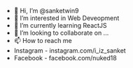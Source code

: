 - 👋 Hi, I’m @sanketwin9
- 👀 I’m interested in Web Deveopment
- 🌱 I’m currently learning ReactJS
- 💞️ I’m looking to collaborate on ...
- 📫 How to reach me
- Instagram - instagram.com/i_iz_sanket
- Facebook - facebook.com/nuked18

<!---
sanketwin9/sanketwin9 is a ✨ special ✨ repository because its `README.md` (this file) appears on your GitHub profile.
You can click the Preview link to take a look at your changes.
--->
